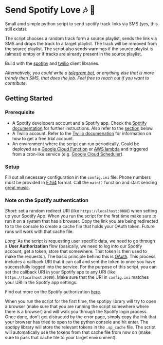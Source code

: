 # Send Spotify Love :notes: :green_heart:
Small amd simple python script to send spotify track links via SMS (yes, this still exists). 

The script chooses a random track form a source playlist, sends the link via SMS and drops the track to a target 
playlist. The track will be removed from the source playlist. The script also sends warnings if the source playlist is 
(almost) emtpy or if tracks are already present in the source playlist.

Build with the [spotipy](https://spotipy.readthedocs.io/en/2.13.0/) and [twilio](https://www.twilio.com/docs/sms) client libraries.

*Alternatively, you could write a [telegram bot](https://core.telegram.org/bots/api), or anything else that is more 
trendy then SMS, that does the job. Feel free to reach out if you want to contribute.*

## Getting Started
### Prerequisite
- A Spotify developers account and a Spotify app. Check the 
[Spotify documentation](https://developer.spotify.com/documentation/web-api/quick-start/) for further instructions. Also
refer to the [section](#note-on-the-spotify-authentication) below.
- A Twilio account. Refer to the 
[Twilio documenation](https://www.twilio.com/docs/usage/tutorials/how-to-use-your-free-trial-account) 
for information on how to get a free trial account.
- An environment where the script can run periodically. Could be deployed as a 
[Google Cloud Function](https://cloud.google.com/functions/docs/quickstart-python) or 
[AWS lambda](https://docs.aws.amazon.com/lambda/latest/dg/lambda-python.html) and triggered from a cron-like service 
(e.g. [Google Cloud Scheduler](https://rominirani.com/google-cloud-functions-tutorial-using-the-cloud-scheduler-to-trigger-your-functions-756160a95c43#:~:text=The%20Cloud%20Scheduler%20now%20available,mechanisms%20that%20you%20can%20configure.)).

### Setup 
Fill out all necessary configuration in the ``config.ini`` file. Phone numbers must be provided in 
[E.164](https://www.twilio.com/docs/glossary/what-e164) format. Call the ```main()``` function and start sending 
[great music](https://open.spotify.com/playlist/3MGILGIMK6mgJZvvmDI4Kg?si=Q_O_0evkQlGN8ijkSYyQcA).

### Note on the Spotify authentication

*Short*: set a random redirect URI (like ``https://localhost:8080``) when setting up your Spotify App. When you run the 
script for the first time make sure to run it on a system that has a browser. Copy the link you are being 
redirected to to the console to create a cache file that holds your OAuth token. Future runs will work with that cache file.

*Long*: As the script is requesting user specific data, we need to go through a **User Authorization** flow (basically, we need
to log into our Spotify account, get a token, store that somewhere. That token is then used to make the requests.). 
The basic principle behind this is [OAuth](https://oauth.net/articles/authentication/). This process includes a callback
URI that it can call and sent the token to once you have successfully logged into the service. For the purpose of this 
script, you can set the callback URI in your Spotify app to any URI (like ``https://localhost:8080``). Make sure that 
the URI in ``config.ini`` matches your URI in the Spotify app settings.

Find out more on the Spotify authorization [here](https://developer.spotify.com/documentation/general/guides/authorization-guide/).

When you run the script for the first time, the spotipy library will try to open a browser (make sure that you are 
running the script somewhere where there is a browser) and will walk you through the Spotify login process. Once done,
don't get distracted by the error page, simply copy the link that your browser has tried to open to the python console
and hit enter. The spotipy library will store the relevant tokens in the ``.sp_cache`` file. The script will automatically 
use the tokens from that cache file from now on (make sure to pass that cache file to your 
target environment).
